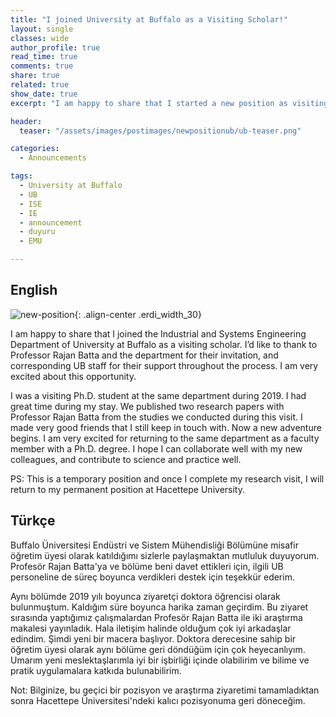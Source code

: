 ```yaml
---
title: "I joined University at Buffalo as a Visiting Scholar!"
layout: single
classes: wide
author_profile: true
read_time: true
comments: true
share: true
related: true
show_date: true
excerpt: "I am happy to share that I started a new position as visiting scholar at the Industrial and Systems Engineering Department of University at Buffalo."

header:
  teaser: "/assets/images/postimages/newpositionub/ub-teaser.png"

categories:
  - Announcements

tags:
  - University at Buffalo
  - UB
  - ISE
  - IE
  - announcement
  - duyuru
  - EMU

---
```


## English

![new-position](/assets/images/postimages/newpositionub/ub.png){: .align-center .erdi_width_30}

I am happy to share that I joined the Industrial and Systems Engineering Department of University at Buffalo as a visiting scholar. I’d like to thank to Professor Rajan Batta and the department for their invitation, and corresponding UB staff for their support throughout the process. I am very excited about this opportunity.

I was a visiting Ph.D. student at the same department during 2019. I had great time during my stay. We published two research papers with Professor Rajan Batta from the studies we conducted during this visit. I made very good friends that I still keep in touch with. Now a new adventure begins. I am very excited for returning to the same department as a faculty member with a Ph.D. degree. I hope I can collaborate well with my new colleagues, and contribute to science and practice well.

PS: This is a temporary position and once I complete my research visit, I will return to my permanent position at Hacettepe University.

## Türkçe
Buffalo Üniversitesi Endüstri ve Sistem Mühendisliği Bölümüne misafir öğretim üyesi olarak katıldığımı sizlerle paylaşmaktan mutluluk duyuyorum. Profesör Rajan Batta'ya ve bölüme beni davet ettikleri için, ilgili UB personeline de süreç boyunca verdikleri destek için teşekkür ederim.

Aynı bölümde 2019 yılı boyunca ziyaretçi doktora öğrencisi olarak bulunmuştum. Kaldığım süre boyunca harika zaman geçirdim. Bu ziyaret sırasında yaptığımız çalışmalardan Profesör Rajan Batta ile iki araştırma makalesi yayınladık. Hala iletişim halinde olduğum çok iyi arkadaşlar edindim. Şimdi yeni bir macera başlıyor. Doktora derecesine sahip bir öğretim üyesi olarak aynı bölüme geri döndüğüm için çok heyecanlıyım. Umarım yeni meslektaşlarımla iyi bir işbirliği içinde olabilirim ve bilime ve pratik uygulamalara katkıda bulunabilirim.

Not: Bilginize, bu geçici bir pozisyon ve araştırma ziyaretimi tamamladıktan sonra Hacettepe Üniversitesi'ndeki kalıcı pozisyonuma geri döneceğim.
